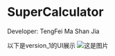 # SuperCalculator

Developer: TengFei Ma   Shan Jia


以下是version_1的UI展示
![这是图片](./src/img/version_1.jpg "Version_1")
